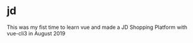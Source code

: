 # jd
This was my fist time to learn vue and made a JD Shopping Platform with vue-cli3 in August 2019
